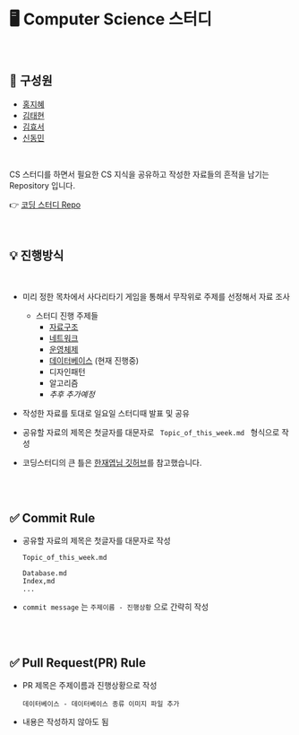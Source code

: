 # 🖥 Computer Science 스터디


</br>

## 👋 구성원
  - [홍지혜](https://github.com/jola7373)
  - [김태현](https://github.com/ffolabear)
  - [김효서](https://github.com/gytj2013)
  - [신동민](https://github.com/carnival77)

</br>


CS 스터디를 하면서 필요한 CS 지식을 공유하고 작성한 자료들의 흔적을 남기는  Repository 입니다.

👉 [코딩 스터디 Repo](https://github.com/jola7373/algorithm-study)

</br>

## 💡 진행방식
  </br>
  
  * 미리 정한 목차에서 사다리타기 게임을 통해서 무작위로 주제를 선정해서 자료 조사
    - 스터디 진행 주제들
      - [자료구조](https://github.com/ffolabear/CS_Study/blob/main/DataStructure/DataStructure.md)
      - [네트워크](https://github.com/ffolabear/CS_Study/tree/main/Network/Network.md)
      - [운영체제](https://github.com/ffolabear/CS_Study/tree/main/OS/OS.md)
      - [데이터베이스](https://github.com/ffolabear/CS_Study/tree/main/Database/Database.md) (현재 진행중)
      - 디자인패턴
      - 알고리즘
      -  _추후 추가예정_

  * 작성한 자료를 토대로 일요일 스터디때 발표 및 공유
  * 공유할 자료의 제목은 첫글자를 대문자로 `  Topic_of_this_week.md  ` 형식으로 작성
  * 코딩스터디의 큰 틀은 [한재엽님 깃허브](https://github.com/JaeYeopHan/Interview_Question_for_Beginner)를 참고했습니다. 

    
</br></br>

## ✅ Commit Rule

* 공유할 자료의 제목은 첫글자를 대문자로 작성
  ```
  Topic_of_this_week.md
  
  Database.md
  Index,md
  ...
  ```
* `commit message` 는 ` 주제이름 - 진행상황 ` 으로 간략히 작성 

</br></br>

## ✅ Pull Request(PR) Rule

   * PR 제목은 주제이름과 진행상황으로 작성
     </br>
     
     ```
     데이터베이스 - 데이터베이스 종류 이미지 파일 추가
     ```
   * 내용은 작성하지 않아도 됨 

</br></br>


